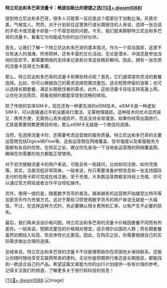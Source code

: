 **特立尼达和多巴哥流量卡：畅游加勒比的便捷之选[[TG💪+ @esim1088](https://t.me/s/esim1088)]**

提到特立尼达和多巴哥，很多人可能第一反应是这个国家位于加勒比海，风景优美，气候宜人。然而，对于计划前往这里旅行或长期居住的人来说，选择一张合适的手机卡或流量卡却是一个不容忽视的问题。今天，我们就来聊聊特立尼达和多巴哥的流量卡，看看它为何能成为你的出行好伙伴。

首先，让我们了解一下特立尼达和多巴哥的基本情况。作为一个双岛国家，这里不仅有迷人的海滩、热带雨林，还有丰富的文化活动。无论是潜水、冲浪还是参加当地的狂欢节，都需要网络的支持来记录和分享这些精彩瞬间。因此，拥有一张优质的流量卡显得尤为重要。

那么，特立尼达和多巴哥的流量卡有哪些特点呢？首先，它们通常提供灵活的套餐选择。比如，你可以根据自己的需求选择短期流量包，适合短暂停留的游客；也可以选择长期套餐，满足长期居住者的需求。此外，这些流量卡往往支持高速上网，让你在浏览网页、观看视频时都能享受到流畅的体验。

除了传统的实体SIM卡，现在还有一种更先进的eSIM技术。eSIM卡是一种虚拟SIM卡，可以直接通过手机设置进行激活，无需物理插拔。这种技术的优点显而易见：携带方便，无需担心丢失或损坏，而且支持全球漫游。如果你经常出国旅行，尤其是需要频繁更换目的地，那么eSIM卡无疑是一个绝佳的选择。

当然，在选择流量卡时，还需要考虑运营商的服务质量。特立尼达和多巴哥的主要运营商包括Digicel和Flow等。这些运营商在网络覆盖、信号强度以及客服服务方面都有各自的优势。在购买之前，建议你先查询一下当地各运营商的网络覆盖图，确保在你需要的地方都能正常使用。

对于初次接触流量卡的用户来说，可能会有一些疑问，比如如何注册、如何充值等。其实，注册流程非常简单。一般来说，你只需要准备护照信息和一张支持国际支付的信用卡即可完成在线注册。至于充值，大多数运营商都支持线上充值，你可以通过官方网站或者合作平台轻松操作。

另外，值得一提的是，随着数字货币的普及，越来越多的运营商开始接受比特币等加密货币作为充值方式。这对于那些习惯使用数字货币的用户来说无疑是一大福音。不过，在选择这种方式时，务必要确认相关费用和汇率，以免产生不必要的损失。

最后，我们再来谈谈价格问题。特立尼达和多巴哥的流量卡价格因套餐不同而有所差异。一般来说，短期流量包的价格相对便宜，适合偶尔出国的人群；而长期套餐虽然初期投入较高，但总体性价比更高。因此，在购买之前，你需要根据自己的实际需求做出合理的选择。

总结来说，特立尼达和多巴哥的流量卡不仅能够帮助你在异国他乡保持联系，还能让你随时随地享受互联网带来的便利。无论你是短期旅行者还是长期居民，都能找到一款适合自己的产品。希望这篇文章能为你的出行计划提供一些有价值的参考。记得关注我们的频道，了解更多关于旅行和科技的信息！

[[TG💪+ @esim1088](https://t.me/s/esim1088) ![Image](https://i.postimg.cc/4NQfJmqS/Snipaste-2025-05-13-00-14-12.png)]